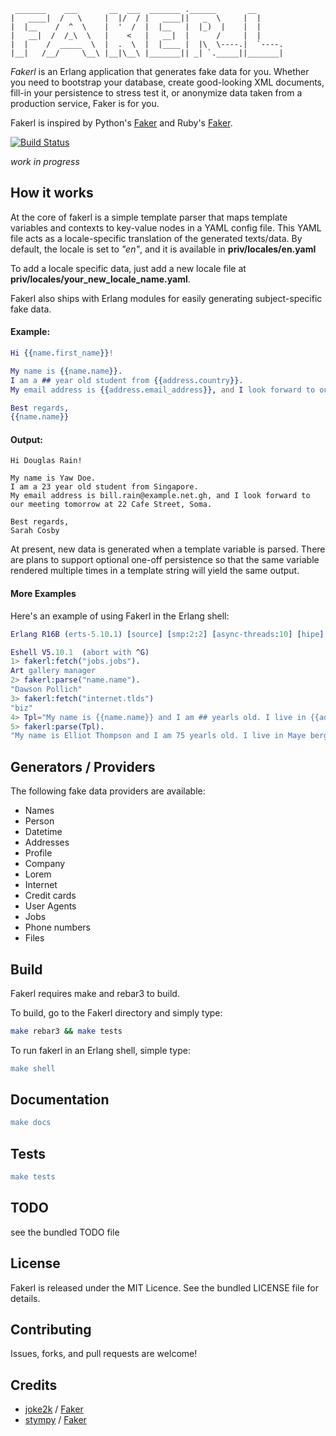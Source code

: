     _______    ___       __  ___  _______ .______       __
    |   ____|  /   \     |  |/  / |   ____||   _  \     |  |
    |  |__    /  ^  \    |  '  /  |  |__   |  |_)  |    |  |
    |   __|  /  /_\  \   |    <   |   __|  |      /     |  |
    |  |    /  _____  \  |  .  \  |  |____ |  |\  \----.|  `----.
    |__|   /__/     \__\ |__|\__\ |_______|| _| `._____||_______|


*Fakerl* is an Erlang application that generates fake data for you.
Whether you need to bootstrap your database, create good-looking XML documents,
fill-in your persistence to stress test it, or anonymize data taken from a production service, Faker is for you.

Fakerl is inspired by Python's [Faker][python-faker] and Ruby's [Faker][ruby-faker].

[![Build Status](https://travis-ci.org/rpip/fakerl.svg?branch=master)](https://travis-ci.org/rpip/fakerl)

*work in progress*

## How it works

At the core of fakerl is a simple template parser that maps template variables and contexts to key-value nodes in a YAML config file.
This YAML file acts as a locale-specific translation of the generated texts/data.
By default, the locale is set to *"en"*, and it is available in **priv/locales/en.yaml**

To add a locale specific data, just add a new locale file at **priv/locales/your_new_locale_name.yaml**.

Fakerl also ships with Erlang modules for easily generating subject-specific fake data.


#### Example:

```erlang
Hi {{name.first_name}}!

My name is {{name.name}}.
I am a ## year old student from {{address.country}}.
My email address is {{address.email_address}}, and I look forward to our meeting tomorrow at {{address.address}}.

Best regards,
{{name.name}}
```

#### Output:

```text
Hi Douglas Rain!

My name is Yaw Doe.
I am a 23 year old student from Singapore.
My email address is bill.rain@example.net.gh, and I look forward to our meeting tomorrow at 22 Cafe Street, Soma.

Best regards,
Sarah Cosby
```

At present, new data is generated when a template variable is parsed.
There are plans to support optional one-off persistence so that the same variable
rendered multiple times in a template string will yield the same output.

#### More Examples
Here's an example of using Fakerl in the Erlang shell:

```erlang
Erlang R16B (erts-5.10.1) [source] [smp:2:2] [async-threads:10] [hipe] [kernel-poll:false]

Eshell V5.10.1  (abort with ^G)
1> fakerl:fetch("jobs.jobs").
Art gallery manager
2> fakerl:parse("name.name").
"Dawson Pollich"
3> fakerl:fetch("internet.tlds")
"biz"
4> Tpl="My name is {{name.name}} and I am ## yearls old. I live in {{address.city}}. I am also on Twitter(@???????)".
5> fakerl:parse(Tpl).
"My name is Elliot Thompson and I am 75 yearls old. I live in Maye berg. I am also on Twitter(@whooxja)"
```

## Generators / Providers

The following fake data providers are available:

* Names
* Person
* Datetime
* Addresses
* Profile
* Company
* Lorem
* Internet
* Credit cards
* User Agents
* Jobs
* Phone numbers
* Files

## Build

Fakerl requires make and rebar3 to build.

To build, go to the Fakerl directory and simply type:

```bash
make rebar3 && make tests
```

To run fakerl in an Erlang shell, simple type:

```erlang
make shell
```

## Documentation

```erlang
make docs
```

## Tests

```erlang
make tests
```

## TODO

see the bundled TODO file

## License

Fakerl is released under the MIT Licence. See the bundled LICENSE file for details.


Contributing
-------------
Issues, forks, and pull requests are welcome!


Credits
--------

- [joke2k][joke2k] / [Faker][python-faker]
- [stympy][stympy] / [Faker][ruby-faker]

[python-faker]: https://github.com/joke2k/Faker "Python faker"
[ruby-faker]: https://github.com/stympy/faker "Ruby faker"
[joke2k]: https://github.com/joke2k "joke2k"
[stympy]: https://github.com/stympy "Benjamin Curtis"
